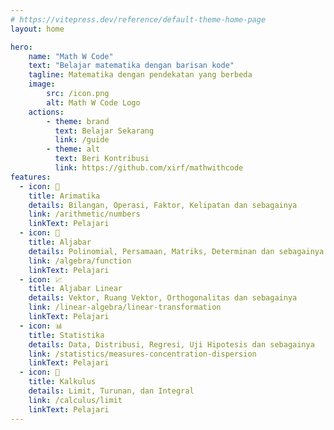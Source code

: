 ```yaml
---
# https://vitepress.dev/reference/default-theme-home-page
layout: home

hero:
    name: "Math W Code"
    text: "Belajar matematika dengan barisan kode"
    tagline: Matematika dengan pendekatan yang berbeda
    image:
        src: /icon.png
        alt: Math W Code Logo
    actions:
        - theme: brand
          text: Belajar Sekarang
          link: /guide
        - theme: alt
          text: Beri Kontribusi
          link: https://github.com/xirf/mathwithcode
features:
  - icon: 🔢
    title: Arimatika
    details: Bilangan, Operasi, Faktor, Kelipatan dan sebagainya
    link: /arithmetic/numbers
    linkText: Pelajari
  - icon: 📐
    title: Aljabar
    details: Polinomial, Persamaan, Matriks, Determinan dan sebagainya
    link: /algebra/function
    linkText: Pelajari
  - icon: 📈
    title: Aljabar Linear
    details: Vektor, Ruang Vektor, Orthogonalitas dan sebagainya
    link: /linear-algebra/linear-transformation
    linkText: Pelajari
  - icon: 📊
    title: Statistika
    details: Data, Distribusi, Regresi, Uji Hipotesis dan sebagainya
    link: /statistics/measures-concentration-dispersion
    linkText: Pelajari
  - icon: 🔄️
    title: Kalkulus
    details: Limit, Turunan, dan Integral
    link: /calculus/limit
    linkText: Pelajari
---
```


<script setup>
  import Home from '@theme/components/HomePage.vue'
</script>

<Home />

<style>
:root {
  --vp-home-hero-name-color: transparent;
  --vp-home-hero-name-background: -webkit-linear-gradient(120deg, #f6c79f 30%, #35dada);

  --vp-home-hero-image-background-image: linear-gradient(-45deg, #f6c79f 50%, #35dada 50%);
  --vp-home-hero-image-filter: blur(44px);
}

@media (min-width: 640px) {
  :root {
    --vp-home-hero-image-filter: blur(56px);
  }
}

@media (min-width: 960px) {
  :root {
    --vp-home-hero-image-filter: blur(68px);
  }
}
</style>
